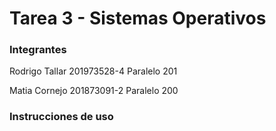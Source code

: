 # Tarea 3 - Sistemas Operativos

### Integrantes

Rodrigo Tallar
201973528-4
Paralelo 201

Matia Cornejo
201873091-2
Paralelo 200

### Instrucciones de uso
